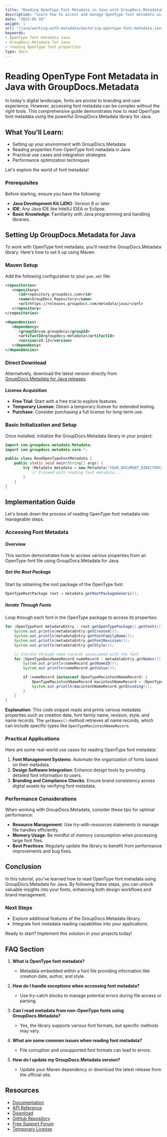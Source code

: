 ```yaml
---
title: "Reading OpenType Font Metadata in Java with GroupDocs.Metadata&#58; A Comprehensive Guide"
description: "Learn how to access and manage OpenType font metadata using GroupDocs.Metadata for Java. Enhance your branding and user experience by mastering these techniques."
date: "2025-05-19"
weight: 1
url: "/java/working-with-metadata/mastering-opentype-font-metadata-java-groupdocs/"
keywords:
- OpenType font metadata Java
- GroupDocs.Metadata for Java
- reading OpenType font properties
type: docs
---
```

# Reading OpenType Font Metadata in Java with GroupDocs.Metadata

In today's digital landscape, fonts are pivotal to branding and user experience. However, accessing font metadata can be complex without the right tools. This comprehensive guide demonstrates how to read OpenType font metadata using the powerful GroupDocs.Metadata library for Java.

## What You'll Learn:
- Setting up your environment with GroupDocs.Metadata
- Reading properties from OpenType font metadata in Java
- Practical use cases and integration strategies
- Performance optimization techniques

Let's explore the world of font metadata!

### Prerequisites

Before starting, ensure you have the following:
- **Java Development Kit (JDK)**: Version 8 or later.
- **IDE**: Any Java IDE like IntelliJ IDEA or Eclipse.
- **Basic Knowledge**: Familiarity with Java programming and handling libraries.

## Setting Up GroupDocs.Metadata for Java

To work with OpenType font metadata, you'll need the GroupDocs.Metadata library. Here's how to set it up using Maven:

### Maven Setup

Add the following configuration to your `pom.xml` file:

```xml
<repositories>
   <repository>
      <id>repository.groupdocs.com</id>
      <name>GroupDocs Repository</name>
      <url>https://releases.groupdocs.com/metadata/java/</url>
   </repository>
</repositories>

<dependencies>
   <dependency>
      <groupId>com.groupdocs</groupId>
      <artifactId>groupdocs-metadata</artifactId>
      <version>24.12</version>
   </dependency>
</dependencies>
```

### Direct Download

Alternatively, download the latest version directly from [GroupDocs.Metadata for Java releases](https://releases.groupdocs.com/metadata/java/).

#### License Acquisition
- **Free Trial**: Start with a free trial to explore features.
- **Temporary License**: Obtain a temporary license for extended testing.
- **Purchase**: Consider purchasing a full license for long-term use.

### Basic Initialization and Setup

Once installed, initialize the GroupDocs.Metadata library in your project:

```java
import com.groupdocs.metadata.Metadata;
import com.groupdocs.metadata.core.*;

public class ReadOpenTypeFontMetadata {
    public static void main(String[] args) {
        try (Metadata metadata = new Metadata("YOUR_DOCUMENT_DIRECTORY/input.ttf")) {
            // Proceed with reading font metadata...
        }
    }
}
```

## Implementation Guide

Let's break down the process of reading OpenType font metadata into manageable steps.

### Accessing Font Metadata

#### Overview
This section demonstrates how to access various properties from an OpenType font file using GroupDocs.Metadata for Java.

##### Get the Root Package

Start by obtaining the root package of the OpenType font:

```java
OpenTypeRootPackage root = metadata.getRootPackageGeneric();
```

##### Iterate Through Fonts

Loop through each font in the OpenType package to access its properties:

```java
for (OpenTypeFont metadataEntry : root.getOpenTypePackage().getFonts()) {
    System.out.println(metadataEntry.getCreated());
    System.out.println(metadataEntry.getFontFamilyName());
    System.out.println(metadataEntry.getFontRevision());
    System.out.println(metadataEntry.getStyle());

    // Iterate through name records associated with the font
    for (OpenTypeBaseNameRecord nameRecord : metadataEntry.getNames()) {
        System.out.println(nameRecord.getNameID());
        System.out.println(nameRecord.getValue());

        if (nameRecord instanceof OpenTypeMacintoshNameRecord) {
            OpenTypeMacintoshNameRecord macintoshNameRecord = (OpenTypeMacintoshNameRecord) nameRecord;
            System.out.println(macintoshNameRecord.getEncoding());
        }
    }
}
```

**Explanation**: This code snippet reads and prints various metadata properties such as creation date, font family name, revision, style, and name records. The `getNames()` method retrieves all name records, which can include specific types like `OpenTypeMacintoshNameRecord`.

### Practical Applications

Here are some real-world use cases for reading OpenType font metadata:

1. **Font Management Systems**: Automate the organization of fonts based on their metadata.
2. **Design Software Integration**: Enhance design tools by providing detailed font information to users.
3. **Branding and Compliance Checks**: Ensure brand consistency across digital assets by verifying font metadata.

### Performance Considerations

When working with GroupDocs.Metadata, consider these tips for optimal performance:

- **Resource Management**: Use try-with-resources statements to manage file handles efficiently.
- **Memory Usage**: Be mindful of memory consumption when processing large font files.
- **Best Practices**: Regularly update the library to benefit from performance improvements and bug fixes.

## Conclusion

In this tutorial, you've learned how to read OpenType font metadata using GroupDocs.Metadata for Java. By following these steps, you can unlock valuable insights into your fonts, enhancing both design workflows and brand management.

### Next Steps
- Explore additional features of the GroupDocs.Metadata library.
- Integrate font metadata reading capabilities into your applications.

Ready to start? Implement this solution in your projects today!

## FAQ Section

1. **What is OpenType font metadata?**
   - Metadata embedded within a font file providing information like creation date, author, and style.

2. **How do I handle exceptions when accessing font metadata?**
   - Use try-catch blocks to manage potential errors during file access or parsing.

3. **Can I read metadata from non-OpenType fonts using GroupDocs.Metadata?**
   - Yes, the library supports various font formats, but specific methods may vary.

4. **What are some common issues when reading font metadata?**
   - File corruption and unsupported font formats can lead to errors.

5. **How do I update my GroupDocs.Metadata version?**
   - Update your Maven dependency or download the latest release from the official site.

## Resources
- [Documentation](https://docs.groupdocs.com/metadata/java/)
- [API Reference](https://reference.groupdocs.com/metadata/java/)
- [Download](https://releases.groupdocs.com/metadata/java/)
- [GitHub Repository](https://github.com/groupdocs-metadata/GroupDocs.Metadata-for-Java)
- [Free Support Forum](https://forum.groupdocs.com/c/metadata/)
- [Temporary License](https://purchase.groupdocs.com/temporary-license/)

